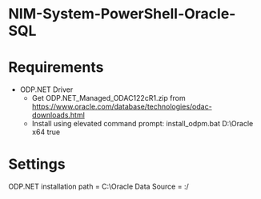 # NIM-System-PowerShell-Oracle-SQL

# Requirements
- ODP.NET Driver
    - Get ODP.NET_Managed_ODAC122cR1.zip from https://www.oracle.com/database/technologies/odac-downloads.html
    - Install using elevated command prompt: install_odpm.bat D:\Oracle x64 true


# Settings

ODP.NET installation path = C:\Oracle
Data Source = <HOST>:<PORT>/<TNS>

